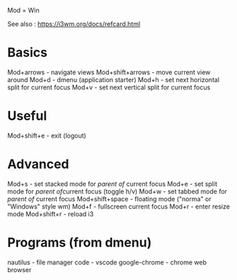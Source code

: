Mod = Win

See also : https://i3wm.org/docs/refcard.html

# Basics
Mod+arrows - navigate views
Mod+shift+arrows - move current view around
Mod+d - dmenu (application starter)
Mod+h - set next horizontal split for current focus
Mod+v - set next vertical split for current focus


# Useful
Mod+shift+e - exit (logout)

# Advanced
Mod+s - set stacked mode for *parent of* current focus
Mod+e - set split mode for *parent of*current focus (toggle h/v)
Mod+w - set tabbed mode for *parent of* current focus
Mod+shift+space - floating mode ("norma" or "Windows" style wm)
Mod+f - fullscreen current focus
Mod+r - enter resize mode
Mod+shift+r - reload i3

# Programs (from dmenu)
nautilus - file manager
code - vscode
google-chrome - chrome web browser
